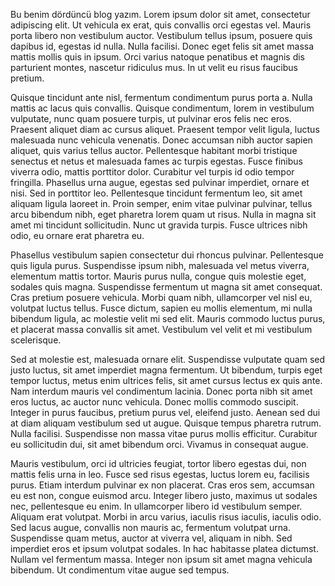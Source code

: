 Bu benim dördüncü blog yazım.
Lorem ipsum dolor sit amet, consectetur adipiscing elit. Ut vehicula ex erat, quis convallis orci egestas vel. Mauris porta libero non vestibulum auctor. Vestibulum tellus ipsum, posuere quis dapibus id, egestas id nulla. Nulla facilisi. Donec eget felis sit amet massa mattis mollis quis in ipsum. Orci varius natoque penatibus et magnis dis parturient montes, nascetur ridiculus mus. In ut velit eu risus faucibus pretium.

Quisque tincidunt ante nisl, fermentum condimentum purus porta a. Nulla mattis ac lacus quis convallis. Quisque condimentum, lorem in vestibulum vulputate, nunc quam posuere turpis, ut pulvinar eros felis nec eros. Praesent aliquet diam ac cursus aliquet. Praesent tempor velit ligula, luctus malesuada nunc vehicula venenatis. Donec accumsan nibh auctor sapien aliquet, quis varius tellus auctor. Pellentesque habitant morbi tristique senectus et netus et malesuada fames ac turpis egestas. Fusce finibus viverra odio, mattis porttitor dolor. Curabitur vel turpis id odio tempor fringilla. Phasellus urna augue, egestas sed pulvinar imperdiet, ornare et nisi. Sed in porttitor leo. Pellentesque tincidunt fermentum leo, sit amet aliquam ligula laoreet in. Proin semper, enim vitae pulvinar pulvinar, tellus arcu bibendum nibh, eget pharetra lorem quam ut risus. Nulla in magna sit amet mi tincidunt sollicitudin. Nunc ut gravida turpis. Fusce ultrices nibh odio, eu ornare erat pharetra eu.

Phasellus vestibulum sapien consectetur dui rhoncus pulvinar. Pellentesque quis ligula purus. Suspendisse ipsum nibh, malesuada vel metus viverra, elementum mattis tortor. Mauris purus nulla, congue quis molestie eget, sodales quis magna. Suspendisse fermentum ut magna sit amet consequat. Cras pretium posuere vehicula. Morbi quam nibh, ullamcorper vel nisl eu, volutpat luctus tellus. Fusce dictum, sapien eu mollis elementum, mi nulla bibendum ligula, ac molestie velit mi sed elit. Mauris commodo luctus purus, et placerat massa convallis sit amet. Vestibulum vel velit et mi vestibulum scelerisque.

Sed at molestie est, malesuada ornare elit. Suspendisse vulputate quam sed justo luctus, sit amet imperdiet magna fermentum. Ut bibendum, turpis eget tempor luctus, metus enim ultrices felis, sit amet cursus lectus ex quis ante. Nam interdum mauris vel condimentum lacinia. Donec porta nibh sit amet eros luctus, ac auctor nunc vehicula. Donec mollis commodo suscipit. Integer in purus faucibus, pretium purus vel, eleifend justo. Aenean sed dui at diam aliquam vestibulum sed ut augue. Quisque tempus pharetra rutrum. Nulla facilisi. Suspendisse non massa vitae purus mollis efficitur. Curabitur eu sollicitudin dui, sit amet bibendum orci. Vivamus in consequat augue.

Mauris vestibulum, orci id ultricies feugiat, tortor libero egestas dui, non mattis felis urna in leo. Fusce sed risus egestas, luctus lorem eu, facilisis purus. Etiam interdum pulvinar ex non placerat. Cras eros sem, accumsan eu est non, congue euismod arcu. Integer libero justo, maximus ut sodales nec, pellentesque eu enim. In ullamcorper libero id vestibulum semper. Aliquam erat volutpat. Morbi in arcu varius, iaculis risus iaculis, iaculis odio. Sed lacus augue, convallis non mauris ac, fermentum volutpat urna. Suspendisse quam metus, auctor at viverra vel, aliquam in nibh. Sed imperdiet eros et ipsum volutpat sodales. In hac habitasse platea dictumst. Nullam vel fermentum massa. Integer non ipsum sit amet magna vehicula bibendum. Ut condimentum vitae augue sed tempus.

